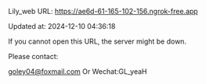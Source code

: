 Lily_web URL: https://ae6d-61-165-102-156.ngrok-free.app

Updated at: 2024-12-10 04:36:18

If you cannot open this URL, the server might be down.

Please contact: 

goley04@foxmail.com Or Wechat:GL_yeaH